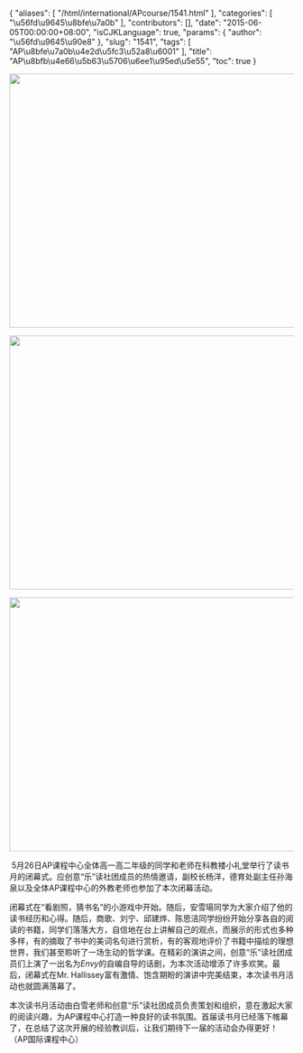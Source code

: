 {
    "aliases": [
        "/html/international/APcourse/1541.html"
    ],
    "categories": [
        "\u56fd\u9645\u8bfe\u7a0b"
    ],
    "contributors": [],
    "date": "2015-06-05T00:00:00+08:00",
    "isCJKLanguage": true,
    "params": {
        "author": "\u56fd\u9645\u90e8"
    },
    "slug": "1541",
    "tags": [
        "AP\u8bfe\u7a0b\u4e2d\u5fc3\u52a8\u6001"
    ],
    "title": "AP\u8bfb\u4e66\u5b63\u5706\u6ee1\u95ed\u5e55",
    "toc": true
}


<img
    src="https://cdn.tfls.online/mirror/full/842f17f9f5a10fb2dc6ae9853c24bfda66c32076.jpg"
    style="display:block;margin-left:auto;margin-right:auto;"
    decoding="async"
    fetchpriority="auto"
    loading="lazy"
    height="450"
    width="600"
/>





<img
    src="https://cdn.tfls.online/mirror/full/f06fee9ea1131f4549d87c0c7b9be4c79dca8103.jpg"
    style="display:block;margin-left:auto;margin-right:auto;"
    decoding="async"
    fetchpriority="auto"
    loading="lazy"
    height="450"
    width="600"
/>





<img
    src="https://cdn.tfls.online/mirror/full/080400e8e268d30de86fee1cee63a686abfd6016.jpg"
    style="display:block;margin-left:auto;margin-right:auto;"
    decoding="async"
    fetchpriority="auto"
    loading="lazy"
    height="450"
    width="600"
/>




  





  





 5月26日AP课程中心全体高一高二年级的同学和老师在科教楼小礼堂举行了读书月的闭幕式。应创意“乐”读社团成员的热情邀请，副校长杨洋，德育处副主任孙海泉以及全体AP课程中心的外教老师也参加了本次闭幕活动。




闭幕式在“看剧照，猜书名”的小游戏中开始。随后，安雪瑒同学为大家介绍了他的读书经历和心得。随后，商歌、刘宁、邱建烨、陈思洁同学纷纷开始分享各自的阅读的书籍，同学们落落大方，自信地在台上讲解自己的观点，而展示的形式也多种多样，有的摘取了书中的美词名句进行赏析，有的客观地评价了书籍中描绘的理想世界，我们甚至聆听了一场生动的哲学课。在精彩的演讲之间，创意“乐”读社团成员们上演了一出名为*Envy*的自编自导的话剧，为本次活动增添了许多欢笑。最后，闭幕式在Mr. Hallissey富有激情、饱含期盼的演讲中完美结束，本次读书月活动也就圆满落幕了。




本次读书月活动由白雪老师和创意“乐”读社团成员负责策划和组织，意在激起大家的阅读兴趣，为AP课程中心打造一种良好的读书氛围。首届读书月已经落下帷幕了，在总结了这次开展的经验教训后，让我们期待下一届的活动会办得更好！（AP国际课程中心）









  



